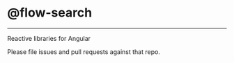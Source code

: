 # @flow-search

<hr>
Reactive libraries for Angular

Please file issues and pull requests against that repo.
